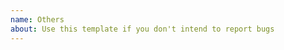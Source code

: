 ```yaml
---
name: Others
about: Use this template if you don't intend to report bugs
---
```


<!-- feel free to fill this section! -->